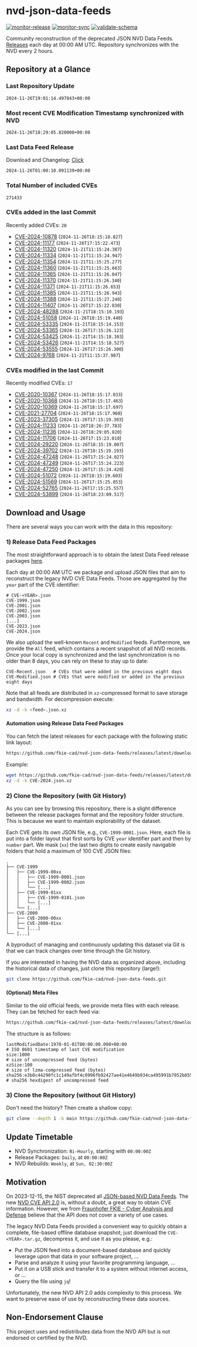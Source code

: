 # nvd-json-data-feeds

[![monitor-release](https://github.com/fkie-cad/nvd-json-data-feeds/actions/workflows/monitor_release.yml/badge.svg)](https://github.com/fkie-cad/nvd-json-data-feeds/actions/workflows/monitor_release.yml)
[![monitor-sync](https://github.com/fkie-cad/nvd-json-data-feeds/actions/workflows/monitor_sync.yml/badge.svg)](https://github.com/fkie-cad/nvd-json-data-feeds/actions/workflows/monitor_sync.yml)
[![validate-schema](https://github.com/fkie-cad/nvd-json-data-feeds/actions/workflows/validate_schema.yml/badge.svg)](https://github.com/fkie-cad/nvd-json-data-feeds/actions/workflows/validate_schema.yml)

Community reconstruction of the deprecated JSON NVD Data Feeds.
[Releases](https://github.com/fkie-cad/nvd-json-data-feeds/releases/latest) each day at 00:00 AM UTC.
Repository synchronizes with the NVD every 2 hours.

## Repository at a Glance

### Last Repository Update

```plain
2024-11-26T19:01:14.497043+00:00
```

### Most recent CVE Modification Timestamp synchronized with NVD

```plain
2024-11-26T18:29:05.820000+00:00
```

### Last Data Feed Release

Download and Changelog: [Click](https://github.com/fkie-cad/nvd-json-data-feeds/releases/latest)

```plain
2024-11-26T01:00:10.091139+00:00
```

### Total Number of included CVEs

```plain
271433
```

### CVEs added in the last Commit

Recently added CVEs: `20`

- [CVE-2024-10878](CVE-2024/CVE-2024-108xx/CVE-2024-10878.json) (`2024-11-26T18:15:18.827`)
- [CVE-2024-11177](CVE-2024/CVE-2024-111xx/CVE-2024-11177.json) (`2024-11-26T17:15:22.473`)
- [CVE-2024-11320](CVE-2024/CVE-2024-113xx/CVE-2024-11320.json) (`2024-11-21T11:15:24.387`)
- [CVE-2024-11334](CVE-2024/CVE-2024-113xx/CVE-2024-11334.json) (`2024-11-21T11:15:24.947`)
- [CVE-2024-11354](CVE-2024/CVE-2024-113xx/CVE-2024-11354.json) (`2024-11-21T11:15:25.277`)
- [CVE-2024-11360](CVE-2024/CVE-2024-113xx/CVE-2024-11360.json) (`2024-11-21T11:15:25.663`)
- [CVE-2024-11365](CVE-2024/CVE-2024-113xx/CVE-2024-11365.json) (`2024-11-21T11:15:26.047`)
- [CVE-2024-11370](CVE-2024/CVE-2024-113xx/CVE-2024-11370.json) (`2024-11-21T11:15:26.340`)
- [CVE-2024-11371](CVE-2024/CVE-2024-113xx/CVE-2024-11371.json) (`2024-11-21T11:15:26.653`)
- [CVE-2024-11385](CVE-2024/CVE-2024-113xx/CVE-2024-11385.json) (`2024-11-21T11:15:26.943`)
- [CVE-2024-11388](CVE-2024/CVE-2024-113xx/CVE-2024-11388.json) (`2024-11-21T11:15:27.240`)
- [CVE-2024-11407](CVE-2024/CVE-2024-114xx/CVE-2024-11407.json) (`2024-11-26T17:15:22.830`)
- [CVE-2024-48288](CVE-2024/CVE-2024-482xx/CVE-2024-48288.json) (`2024-11-21T18:15:10.193`)
- [CVE-2024-51058](CVE-2024/CVE-2024-510xx/CVE-2024-51058.json) (`2024-11-26T18:15:19.440`)
- [CVE-2024-53335](CVE-2024/CVE-2024-533xx/CVE-2024-53335.json) (`2024-11-21T18:15:14.153`)
- [CVE-2024-53365](CVE-2024/CVE-2024-533xx/CVE-2024-53365.json) (`2024-11-26T17:15:26.123`)
- [CVE-2024-53425](CVE-2024/CVE-2024-534xx/CVE-2024-53425.json) (`2024-11-21T14:15:18.303`)
- [CVE-2024-53426](CVE-2024/CVE-2024-534xx/CVE-2024-53426.json) (`2024-11-21T14:15:18.527`)
- [CVE-2024-53555](CVE-2024/CVE-2024-535xx/CVE-2024-53555.json) (`2024-11-26T17:15:26.300`)
- [CVE-2024-9768](CVE-2024/CVE-2024-97xx/CVE-2024-9768.json) (`2024-11-21T11:15:37.987`)


### CVEs modified in the last Commit

Recently modified CVEs: `17`

- [CVE-2020-10367](CVE-2020/CVE-2020-103xx/CVE-2020-10367.json) (`2024-11-26T18:15:17.033`)
- [CVE-2020-10368](CVE-2020/CVE-2020-103xx/CVE-2020-10368.json) (`2024-11-26T18:15:17.463`)
- [CVE-2020-10369](CVE-2020/CVE-2020-103xx/CVE-2020-10369.json) (`2024-11-26T18:15:17.697`)
- [CVE-2021-27704](CVE-2021/CVE-2021-277xx/CVE-2021-27704.json) (`2024-11-26T18:15:17.960`)
- [CVE-2023-37305](CVE-2023/CVE-2023-373xx/CVE-2023-37305.json) (`2024-11-26T17:15:19.303`)
- [CVE-2024-11233](CVE-2024/CVE-2024-112xx/CVE-2024-11233.json) (`2024-11-26T18:26:37.783`)
- [CVE-2024-11236](CVE-2024/CVE-2024-112xx/CVE-2024-11236.json) (`2024-11-26T18:29:05.820`)
- [CVE-2024-11706](CVE-2024/CVE-2024-117xx/CVE-2024-11706.json) (`2024-11-26T17:15:23.010`)
- [CVE-2024-29220](CVE-2024/CVE-2024-292xx/CVE-2024-29220.json) (`2024-11-26T18:15:19.007`)
- [CVE-2024-39702](CVE-2024/CVE-2024-397xx/CVE-2024-39702.json) (`2024-11-26T18:15:19.193`)
- [CVE-2024-47248](CVE-2024/CVE-2024-472xx/CVE-2024-47248.json) (`2024-11-26T17:15:24.027`)
- [CVE-2024-47249](CVE-2024/CVE-2024-472xx/CVE-2024-47249.json) (`2024-11-26T17:15:24.223`)
- [CVE-2024-47250](CVE-2024/CVE-2024-472xx/CVE-2024-47250.json) (`2024-11-26T17:15:24.420`)
- [CVE-2024-51072](CVE-2024/CVE-2024-510xx/CVE-2024-51072.json) (`2024-11-26T18:15:19.603`)
- [CVE-2024-51569](CVE-2024/CVE-2024-515xx/CVE-2024-51569.json) (`2024-11-26T17:15:25.053`)
- [CVE-2024-52765](CVE-2024/CVE-2024-527xx/CVE-2024-52765.json) (`2024-11-26T17:15:25.557`)
- [CVE-2024-53899](CVE-2024/CVE-2024-538xx/CVE-2024-53899.json) (`2024-11-26T18:23:09.517`)


## Download and Usage

There are several ways you can work with the data in this repository:

### 1) Release Data Feed Packages

The most straightforward approach is to obtain the latest Data Feed release packages [here](https://github.com/fkie-cad/nvd-json-data-feeds/releases/latest).

Each day at 00:00 AM UTC we package and upload JSON files that aim to reconstruct the legacy NVD CVE Data Feeds.
Those are aggregated by the `year` part of the CVE identifier:

```
# CVE-<YEAR>.json
CVE-1999.json
CVE-2001.json
CVE-2002.json
CVE-2003.json
[...]
CVE-2023.json
CVE-2024.json
```

We also upload the well-known `Recent` and `Modified` feeds.
Furthermore, we provide the `All` feed, which contains a recent snapshot of all NVD records.
Once your local copy is synchronized and the last synchronization is no older than 8 days, you can rely on these to stay up to date:

```plain
CVE-Recent.json   # CVEs that were added in the previous eight days
CVE-Modified.json # CVEs that were modified or added in the previous eight days
```

Note that all feeds are distributed in `xz`-compressed format to save storage and bandwidth.
For decompression execute:

```sh
xz -d -k <feed>.json.xz
```

#### Automation using Release Data Feed Packages

You can fetch the latest releases for each package with the following static link layout:

```sh
https://github.com/fkie-cad/nvd-json-data-feeds/releases/latest/download/CVE-<YEAR>.json.xz
```

Example:

```sh
wget https://github.com/fkie-cad/nvd-json-data-feeds/releases/latest/download/CVE-2024.json.xz
xz -d -k CVE-2024.json.xz
```

### 2) Clone the Repository (with Git History)

As you can see by browsing this repository, there is a slight difference between the release packages format and the repository folder structure.
This is because we want to maintain explorability of the dataset.

Each CVE gets its own JSON file, e.g., `CVE-1999-0001.json`.
Here, each file is put into a folder layout that first sorts by CVE `year` identifier part and then by `number` part.
We mask (`xx`) the last two digits to create easily navigable folders that hold a maximum of 100 CVE JSON files:

```plain
.
├── CVE-1999
│   ├── CVE-1999-00xx
│   │   ├── CVE-1999-0001.json
│   │   ├── CVE-1999-0002.json
│   │   └── [...]
│   ├── CVE-1999-01xx
│   │   ├── CVE-1999-0101.json
│   │   └── [...]
│   └── [...]
├── CVE-2000
│   ├── CVE-2000-00xx
│   ├── CVE-2000-01xx
│   └── [...]
└── [...]
```

A byproduct of managing and continuously updating this dataset via Git is that we can track changes over time through the Git history.

If you are interested in having the NVD data as organized above, including the historical data of changes, just clone this repository (large!):

```sh
git clone https://github.com/fkie-cad/nvd-json-data-feeds.git
```

#### (Optional) Meta Files

Similar to the old official feeds, we provide meta files with each release. They can be fetched for each feed via:

```sh
https://github.com/fkie-cad/nvd-json-data-feeds/releases/latest/download/CVE-<YEAR>.meta
```

The structure is as follows:

```plain
lastModifiedDate:1970-01-01T00:00:00.000+00:00                          # ISO 8601 timestamp of last CVE modification
size:1000                                                               # size of uncompressed feed (bytes)
xzSize:100                                                              # size of lzma-compressed feed (bytes)
sha256:e3b0c44298fc1c149afbf4c8996fb92427ae41e4649b934ca495991b7852b855 # sha256 hexdigest of uncompressed feed
```

### 3) Clone the Repository (without Git History)

Don't need the history? Then create a shallow copy:

```sh
git clone --depth 1 -b main https://github.com/fkie-cad/nvd-json-data-feeds.git
```


## Update Timetable

* NVD Synchronization: `Bi-Hourly`, starting with `00:00:00Z`
* Release Packages: `Daily`, at `00:00:00Z`
* NVD Rebuilds: `Weekly`, at `Sun, 02:30:00Z`


## Motivation

On 2023-12-15, the NIST deprecated all [JSON-based NVD Data Feeds](https://nvd.nist.gov/vuln/data-feeds#divRetirementBanner-1).
The new [NVD CVE API 2.0](https://nvd.nist.gov/developers/vulnerabilities) is, without a doubt, a great way to obtain CVE information.
However, we from [Fraunhofer FKIE - Cyber Analysis and Defense](https://www.fkie.fraunhofer.de/en/departments/cad.html) believe that the API does not cover a variety of use cases.

The legacy NVD Data Feeds provided a convenient way to quickly obtain a complete, file-based offline database snapshot; just download the `CVE-<YEAR>.tar.gz`, decompress it, and use it as you please, e.g.:

- Put the JSON feed into a document-based database and quickly leverage upon that data in your software project, ...
- Parse and analyze it using your favorite programming language, ...
- Put it on a USB stick and transfer it to a system without internet access, or ...
- Query the file using `jq`!

Unfortunately, the new NVD API 2.0 adds complexity to this process.
We want to preserve ease of use by reconstructing these data sources.

## Non-Endorsement Clause

This project uses and redistributes data from the NVD API but is not endorsed or certified by the NVD.